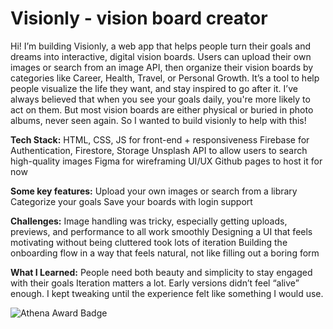 # Visionly - vision board creator

Hi! I’m building Visionly, a web app that helps people turn their goals and dreams into interactive, digital vision boards. Users can upload their own images or search from an image API, then organize their vision boards by categories like Career, Health, Travel, or Personal Growth. It’s a tool to help people visualize the life they want, and stay inspired to go after it. I’ve always believed that when you see your goals daily, you're more likely to act on them. But most vision boards are either physical or buried in photo albums, never seen again. So I wanted to build visionly to help with this!

**Tech Stack:**
HTML, CSS, JS for front-end + responsiveness
Firebase for Authentication, Firestore, Storage
Unsplash API to allow users to search high-quality images
Figma for wireframing UI/UX
Github pages to host it for now

**Some key features:**
Upload your own images or search from a library
Categorize your goals 
Save your boards with login support

**Challenges:**
Image handling was tricky, especially getting uploads, previews, and performance to all work smoothly
Designing a UI that feels motivating without being cluttered took lots of iteration
Building the onboarding flow in a way that feels natural, not like filling out a boring form

**What I Learned:**
People need both beauty and simplicity to stay engaged with their goals
Iteration matters a lot. Early versions didn’t feel “alive” enough. I kept tweaking until the experience felt like something I would use. 


![Athena Award Badge](https://img.shields.io/endpoint?url=https%3A%2F%2Faward.athena.hackclub.com%2Fapi%2Fbadge)
